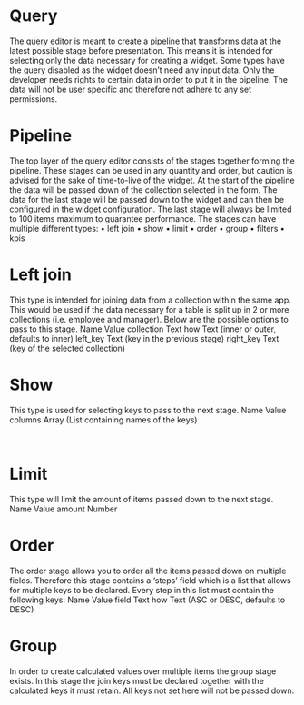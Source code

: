 # Query
The query editor is meant to create a pipeline that transforms data at the latest possible stage before presentation. This means it is intended for selecting only the data necessary for creating a widget. Some types have the query disabled as the widget doesn’t need any input data. Only the developer needs rights to certain data in order to put it in the pipeline. The data will not be user specific and therefore not adhere to any set permissions.

# Pipeline
The top layer of the query editor consists of the stages together forming the pipeline. These stages can be used in any quantity and order, but caution is advised for the sake of time-to-live of the widget. At the start of the pipeline the data will be passed down of the collection selected in the form. The data for the last stage will be passed down to the widget and can then be configured in the widget configuration. The last stage will always be limited to 100 items maximum to guarantee performance. The stages can have multiple different types:
•	left join
•	show
•	limit
•	order
•	group
•	filters
•	kpis

# Left join
This type is intended for joining data from a collection within the same app. This would be used if the data necessary for a table is split up in 2 or more collections (i.e. employee and manager). Below are the possible options to pass to this stage.
Name	Value
collection	Text
how	Text (inner or outer, defaults to inner)
left_key	Text (key in the previous stage)
right_key	Text (key of the selected collection)

# Show
This type is used for selecting keys to pass to the next stage.
Name	Value
columns	Array (List containing names of the keys)

 
# Limit
This type will limit the amount of items passed down to the next stage.
Name	Value
amount	Number

# Order
The order stage allows you to order all the items passed down on multiple fields. Therefore this stage contains a ‘steps’ field which is a list that allows for multiple keys to be declared. Every step in this list must contain the following keys:
Name	Value
field	Text
how	Text (ASC or DESC, defaults to DESC)

# Group
In order to create calculated values over multiple items the group stage exists. In this stage the join keys must be declared together with the calculated keys it must retain. All keys not set here will not be passed down. 
